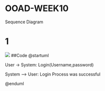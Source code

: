 # OOAD-WEEK10
Sequence Diagram

# 1
![](http://www.plantuml.com/plantuml/img/SoWkIImgAStDuU8ABKujKj2rKmYkB2v9pRLIyCbFpypJ08dc9UQcwXGa5XUNvnUbQ79nGLGew08LWwIXIXK2YlAJKukB5SeJYnMAIvD1xBHIeC5S3gbvAI0h0000)
##Code
@startuml

User -> System: Login(Username,password)

System --> User: Login Process was successful

@enduml
